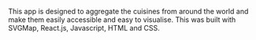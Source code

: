 This app is designed to aggregate the cuisines from around the world and make them easily accessible and easy to visualise. This was built with SVGMap, React.js, Javascript, HTML and CSS.
